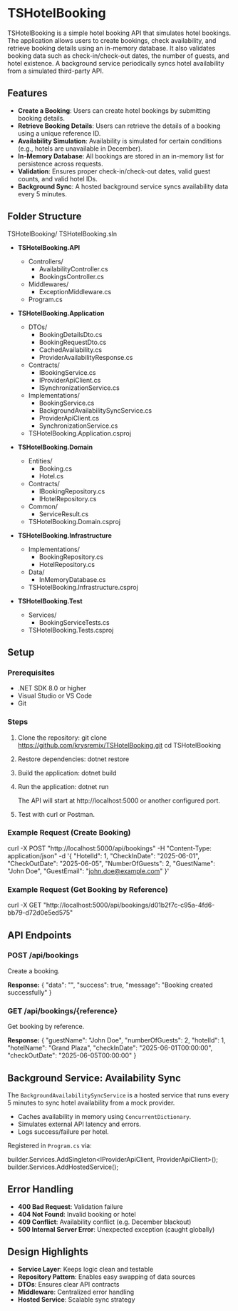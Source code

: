 # TSHotelBooking

TSHotelBooking is a simple hotel booking API that simulates hotel bookings. The application allows users to create bookings, check availability, and retrieve booking details using an in-memory database. It also validates booking data such as check-in/check-out dates, the number of guests, and hotel existence. A background service periodically syncs hotel availability from a simulated third-party API.

## Features

- **Create a Booking**: Users can create hotel bookings by submitting booking details.
- **Retrieve Booking Details**: Users can retrieve the details of a booking using a unique reference ID.
- **Availability Simulation**: Availability is simulated for certain conditions (e.g., hotels are unavailable in December).
- **In-Memory Database**: All bookings are stored in an in-memory list for persistence across requests.
- **Validation**: Ensures proper check-in/check-out dates, valid guest counts, and valid hotel IDs.
- **Background Sync**: A hosted background service syncs availability data every 5 minutes.

## Folder Structure

TSHotelBooking/
TSHotelBooking.sln

- **TSHotelBooking.API**
  - Controllers/
    - AvailabilityController.cs 
    - BookingsController.cs
  - Middlewares/
    - ExceptionMiddleware.cs
  - Program.cs

- **TSHotelBooking.Application**
  - DTOs/
    - BookingDetailsDto.cs
    - BookingRequestDto.cs
    - CachedAvailability.cs
    - ProviderAvailabilityResponse.cs
  - Contracts/
    - IBookingService.cs
    - IProviderApiClient.cs
    - ISynchronizationService.cs
  - Implementations/
    - BookingService.cs
    - BackgroundAvailabilitySyncService.cs
    - ProviderApiClient.cs
    - SynchronizationService.cs
  - TSHotelBooking.Application.csproj

- **TSHotelBooking.Domain**
  - Entities/
    - Booking.cs
    - Hotel.cs
  - Contracts/
    - IBookingRepository.cs
    - IHotelRepository.cs
  - Common/
    - ServiceResult.cs
  - TSHotelBooking.Domain.csproj

- **TSHotelBooking.Infrastructure**
  - Implementations/
    - BookingRepository.cs
    - HotelRepository.cs
  - Data/
    - InMemoryDatabase.cs
  - TSHotelBooking.Infrastructure.csproj

- **TSHotelBooking.Test**
  - Services/
    - BookingServiceTests.cs
  - TSHotelBooking.Tests.csproj

## Setup

### Prerequisites

- .NET SDK 8.0 or higher
- Visual Studio or VS Code
- Git

### Steps

1. Clone the repository:
   git clone https://github.com/krysremix/TSHotelBooking.git
   cd TSHotelBooking

2. Restore dependencies:
   dotnet restore

3. Build the application:
   dotnet build

4. Run the application:
   dotnet run

   The API will start at http://localhost:5000 or another configured port.

5. Test with curl or Postman.

### Example Request (Create Booking)

curl -X POST "http://localhost:5000/api/bookings" -H "Content-Type: application/json" -d '{
  "HotelId": 1,
  "CheckInDate": "2025-06-01",
  "CheckOutDate": "2025-06-05",
  "NumberOfGuests": 2,
  "GuestName": "John Doe",
  "GuestEmail": "john.doe@example.com"
}'

### Example Request (Get Booking by Reference)

curl -X GET "http://localhost:5000/api/bookings/d01b2f7c-c95a-4fd6-bb79-d72d0e5ed575"

## API Endpoints

### POST /api/bookings
Create a booking.

**Response:**
{ "data": "<reference-id>", "success": true, "message": "Booking created successfully" }

### GET /api/bookings/{reference}
Get booking by reference.

**Response:**
{
  "guestName": "John Doe",
  "numberOfGuests": 2,
  "hotelId": 1,
  "hotelName": "Grand Plaza",
  "checkInDate": "2025-06-01T00:00:00",
  "checkOutDate": "2025-06-05T00:00:00"
}

## Background Service: Availability Sync

The `BackgroundAvailabilitySyncService` is a hosted service that runs every 5 minutes to sync hotel availability from a mock provider.

- Caches availability in memory using `ConcurrentDictionary`.
- Simulates external API latency and errors.
- Logs success/failure per hotel.

Registered in `Program.cs` via:

builder.Services.AddSingleton<IProviderApiClient, ProviderApiClient>();
builder.Services.AddHostedService<BackgroundAvailabilitySyncService>();

## Error Handling

- **400 Bad Request**: Validation failure
- **404 Not Found**: Invalid booking or hotel
- **409 Conflict**: Availability conflict (e.g. December blackout)
- **500 Internal Server Error**: Unexpected exception (caught globally)

## Design Highlights

- **Service Layer**: Keeps logic clean and testable
- **Repository Pattern**: Enables easy swapping of data sources
- **DTOs**: Ensures clear API contracts
- **Middleware**: Centralized error handling
- **Hosted Service**: Scalable sync strategy
